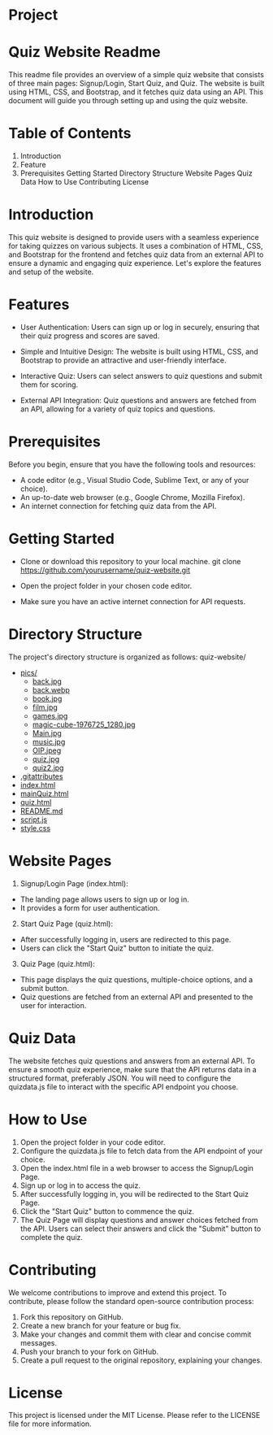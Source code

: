# Project
# Quiz Website Readme
This readme file provides an overview of a simple quiz website that consists of three main pages: Signup/Login, Start Quiz, and Quiz. The website is built using HTML, CSS, and Bootstrap, and it fetches quiz data using an API. This document will guide you through setting up and using the quiz website.


# Table of Contents
1. Introduction
2. Feature
3. Prerequisites
Getting Started
Directory Structure
Website Pages
Quiz Data
How to Use
Contributing
License

# Introduction
This quiz website is designed to provide users with a seamless experience for taking quizzes on various subjects. It uses a combination of HTML, CSS, and Bootstrap for the frontend and fetches quiz data from an external API to ensure a dynamic and engaging quiz experience. Let's explore the features and setup of the website.


# Features
* User Authentication: Users can sign up or log in securely, ensuring that their quiz progress and scores are saved.

* Simple and Intuitive Design: The website is built using HTML, CSS, and Bootstrap to provide an attractive and user-friendly interface.

* Interactive Quiz: Users can select answers to quiz questions and submit them for scoring.

* External API Integration: Quiz questions and answers are fetched from an API, allowing for a variety of quiz topics and questions.

# Prerequisites
Before you begin, ensure that you have the following tools and resources:

* A code editor (e.g., Visual Studio Code, Sublime Text, or any of your choice).
* An up-to-date web browser (e.g., Google Chrome, Mozilla Firefox).
* An internet connection for fetching quiz data from the API.


# Getting Started
* Clone or download this repository to your local machine.
git clone https://github.com/yourusername/quiz-website.git

* Open the project folder in your chosen code editor.

* Make sure you have an active internet connection for API requests.


# Directory Structure
The project's directory structure is organized as follows:
quiz-website/
* [pics/](.\Project\pics)
  * [back.jpg](.\Project\pics\back.jpg)
  * [back.webp](.\Project\pics\back.webp)
  * [book.jpg](.\Project\pics\book.jpg)
  * [film.jpg](.\Project\pics\film.jpg)
  * [games.jpg](.\Project\pics\games.jpg)
  * [magic-cube-1976725_1280.jpg](.\Project\pics\magic-cube-1976725_1280.jpg)
  * [Main.jpg](.\Project\pics\Main.jpg)
  * [music.jpg](.\Project\pics\music.jpg)
  * [OIP.jpeg](.\Project\pics\OIP.jpeg)
  * [quiz.jpg](.\Project\pics\quiz.jpg)
  * [quiz2.jpg](.\Project\pics\quiz2.jpg)
* [.gitattributes](.\Project\.gitattributes)
* [index.html](.\Project\index.html)
* [mainQuiz.html](.\Project\mainQuiz.html)
* [quiz.html](.\Project\quiz.html)
* [README.md](.\Project\README.md)
* [script.js](.\Project\script.js)
* [style.css](.\Project\style.css)



# Website Pages
1. Signup/Login Page (index.html):
* The landing page allows users to sign up or log in.
* It provides a form for user authentication.

2. Start Quiz Page (quiz.html):
* After successfully logging in, users are redirected to this page.
* Users can click the "Start Quiz" button to initiate the quiz.

3. Quiz Page (quiz.html):
* This page displays the quiz questions, multiple-choice options, and a submit button.
* Quiz questions are fetched from an external API and presented to the user for interaction.


# Quiz Data
The website fetches quiz questions and answers from an external API. To ensure a smooth quiz experience, make sure that the API returns data in a structured format, preferably JSON. You will need to configure the quizdata.js file to interact with the specific API endpoint you choose.


# How to Use
1. Open the project folder in your code editor.
2. Configure the quizdata.js file to fetch data from the API endpoint of your choice.
3. Open the index.html file in a web browser to access the Signup/Login Page.
4. Sign up or log in to access the quiz.
5. After successfully logging in, you will be redirected to the Start Quiz Page.
6. Click the "Start Quiz" button to commence the quiz.
7. The Quiz Page will display questions and answer choices fetched from the API. Users can select their answers and click the "Submit" button to complete the quiz.


# Contributing
We welcome contributions to improve and extend this project. To contribute, please follow the standard open-source contribution process:

1. Fork this repository on GitHub.
2. Create a new branch for your feature or bug fix.
3. Make your changes and commit them with clear and concise commit messages.
4. Push your branch to your fork on GitHub.
5. Create a pull request to the original repository, explaining your changes.


# License
This project is licensed under the MIT License. Please refer to the LICENSE file for more information.




